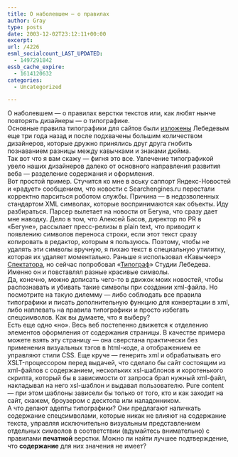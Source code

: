 ```yaml
---
title: О наболевшем — о правилах
author: Gray
type: posts
date: 2003-12-02T23:12:11+00:00
excerpt:
url: /4226
esml_socialcount_LAST_UPDATED:
  - 1497291842
essb_cache_expire:
  - 1614120632
categories:
  - Uncategorized

---
```








О наболевшем &#8212; о правилах верстки текстов или, как любят нынче повторять дизайнеры &#8212; о типографике.  
Основные правила типографики для сайтов были [изложены][1] Лебедевым еще три года назад и после подхвачены большим количеством дизайнеров, которые дружно принялись друг друга гнобить познаванием разницы между кавычками и знаками дюйма.  
Так вот что я вам скажу &#8212; фигня это все. Увлечение типографикой увело наших дизайнеров далеко от основного направления развития веба &#8212; разделение содержания и оформления.  
Вот простой пример. Стучится ко мне в аську саппорт Яндекс-Новостей и &#171;радует&#187; сообщением, что новости с Searchengines.ru перестали корректно парситься роботом службы. Причина &#8212; в недозволенных стандартом XML символах, которые воспринимаются как объекты. Иду разбираться. Парсер вылетает на новости от Бегуна, что сразу дает мне наводку. Дело в том, что Алексей Басов, директор по PR в &#171;Бегуне&#187;, рассылает пресс-релизы в plain text, что приводит к появлению символов переноса строки, если этот текст сразу копировать в редактор, которым я пользуюсь. Поэтому, чтобы не удалять эти символы вручную, я пихаю текст в специальную утилитку, которая их удаляет моментально. Раньше я использовал &#171;Кавычкер&#187; [Спектатора][2], но сейчас попробовал &#171;[Типограф][3]&#187; Студии Лебедева. Именно он и повставлял разные красивые символы.  
Да, конечно, можно дописать чего-то в движок моих новостей, чтобы распознавать и убивать такие символы при создании xml-файла. Но посмотрите на такую дилемму &#8212; либо соблюдать все правила типографики и писать дополнительную функцию для конвертации в xml, либо наплевать на правила типографики и просто избегать спецсимволов. Как вы думаете, что я выберу?  
Есть еще одно &#171;но&#187;. Весь веб постепенно движется к отделению элементов оформления от содержания страницы. В качестве примера можете взять эту страницу &#8212; она сверстана практически без применения визуальных тэгов в html-коде, а отображением ее управляют стили CSS. Еще круче &#8212; генерить xml и обрабатывать его XSLT-процессором перед выдачей, что сделало бы сайт состоящим из xml-файлов с содержанием, нескольких xsl-шаблонов и коротенького скрипта, который бы в зависимости от запроса брал нужный xml-файл, накладывал на него xsl-шаблон и выдавал пользователю. Pure content &#8212; при этом шаблоны зависели бы только от того, кто и как заходит на сайт, скажем, броузером с десктопа или наладонником.  
А что делают адепты типографики? Они предлагают напичкать содержание спецсимволами, которые никак не влияют на содержание текста, управляя исключительно визуальным представлением отдельных символов в соответствии (вдумайтесь внимательно) с правилами **печатной** верстки. Можно ли найти лучшее подтверждение, что **содержание** для них значения не имеет?

 [1]: http://www.artlebedev.ru/kovodstvo2/sections/62/
 [2]: http://spectator.ru/
 [3]: http://www.artlebedev.ru/tools/typograf/